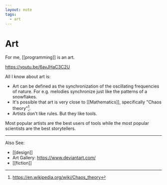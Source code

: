 ```yaml
---
layout: note
tags:
  - art
---
```


# Art

For me, [[programming]] is an art.

https://youtu.be/6avJHaC3C2U

All I know about art is:

- Art can be defined as the synchronization of the oscillating frequencies of nature. For e.g. melodies synchronize just like the patterns of a snowflakes.
- It's possible that art is very close to [[Mathematics]], specifically "Chaos theory"[^1].
- Artists don't like rules. But they like tools.

Most popular artists are the best users of tools while the most popular scientists are the best storytellers.

[^1]: https://en.wikipedia.org/wiki/Chaos_theory

---

Also See:

- [[design]]
- Art Gallery: https://www.deviantart.com/
- [[fiction]]
